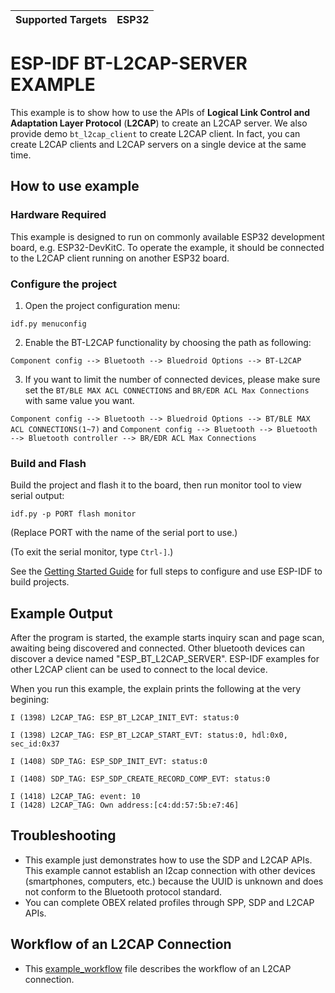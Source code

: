 | Supported Targets | ESP32 |
| ----------------- | ----- |

ESP-IDF BT-L2CAP-SERVER EXAMPLE
===================================

This example is to show how to use the APIs of **Logical Link Control and Adaptation Layer Protocol** (**L2CAP**) to create an L2CAP server. We also provide demo `bt_l2cap_client` to create L2CAP client. In fact, you can create L2CAP clients and L2CAP servers on a single device at the same time.

## How to use example

### Hardware Required

This example is designed to run on commonly available ESP32 development board, e.g. ESP32-DevKitC. To operate the example, it should be connected to the L2CAP client running on another ESP32 board.

### Configure the project

1. Open the project configuration menu:

```
idf.py menuconfig
```

2. Enable the BT-L2CAP functionality by choosing the path as following:

`Component config --> Bluetooth --> Bluedroid Options --> BT-L2CAP`

3. If you want to limit the number of connected devices, please make sure set the `BT/BLE MAX ACL CONNECTIONS` and `BR/EDR ACL Max Connections` with same value you want.

`Component config --> Bluetooth --> Bluedroid Options --> BT/BLE MAX ACL CONNECTIONS(1~7)`
and
`Component config --> Bluetooth --> Bluetooth --> Bluetooth controller --> BR/EDR ACL Max Connections`

### Build and Flash

Build the project and flash it to the board, then run monitor tool to view serial output:

```
idf.py -p PORT flash monitor
```

(Replace PORT with the name of the serial port to use.)

(To exit the serial monitor, type ``Ctrl-]``.)

See the [Getting Started Guide](https://docs.espressif.com/projects/esp-idf/en/latest/get-started/index.html) for full steps to configure and use ESP-IDF to build projects.

## Example Output

After the program is started, the example starts inquiry scan and page scan, awaiting being discovered and connected. Other bluetooth devices can discover a device named "ESP_BT_L2CAP_SERVER". ESP-IDF examples for other L2CAP client can be used to connect to the local device.

When you run this example, the explain prints the following at the very begining:
```
I (1398) L2CAP_TAG: ESP_BT_L2CAP_INIT_EVT: status:0

I (1398) L2CAP_TAG: ESP_BT_L2CAP_START_EVT: status:0, hdl:0x0, sec_id:0x37

I (1408) SDP_TAG: ESP_SDP_INIT_EVT: status:0

I (1408) SDP_TAG: ESP_SDP_CREATE_RECORD_COMP_EVT: status:0

I (1418) L2CAP_TAG: event: 10
I (1428) L2CAP_TAG: Own address:[c4:dd:57:5b:e7:46]

```

## Troubleshooting
* This example just demonstrates how to use the SDP and L2CAP APIs. This example cannot establish an l2cap connection with other devices (smartphones, computers, etc.) because the UUID is unknown and does not conform to the Bluetooth protocol standard.
* You can complete OBEX related profiles through SPP, SDP and L2CAP APIs.

## Workflow of an L2CAP Connection
* This [example_workflow](../bt_l2cap_client//tutorial/example_workflow.md) file describes the workflow of an L2CAP connection.